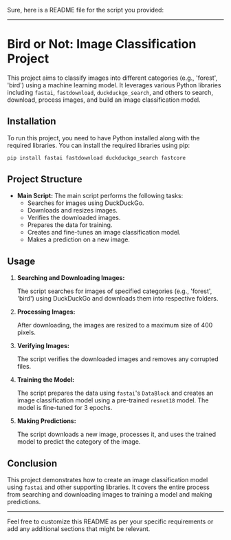 Sure, here is a README file for the script you provided:

---

# Bird or Not: Image Classification Project

This project aims to classify images into different categories (e.g., 'forest', 'bird') using a machine learning model. It leverages various Python libraries including `fastai`, `fastdownload`, `duckduckgo_search`, and others to search, download, process images, and build an image classification model.

## Installation

To run this project, you need to have Python installed along with the required libraries. You can install the required libraries using pip:

```bash
pip install fastai fastdownload duckduckgo_search fastcore
```

## Project Structure

- **Main Script:** The main script performs the following tasks:
  - Searches for images using DuckDuckGo.
  - Downloads and resizes images.
  - Verifies the downloaded images.
  - Prepares the data for training.
  - Creates and fine-tunes an image classification model.
  - Makes a prediction on a new image.

## Usage

1. **Searching and Downloading Images:**

   The script searches for images of specified categories (e.g., 'forest', 'bird') using DuckDuckGo and downloads them into respective folders.

2. **Processing Images:**

   After downloading, the images are resized to a maximum size of 400 pixels.

3. **Verifying Images:**

   The script verifies the downloaded images and removes any corrupted files.

4. **Training the Model:**

   The script prepares the data using `fastai`'s `DataBlock` and creates an image classification model using a pre-trained `resnet18` model. The model is fine-tuned for 3 epochs.

5. **Making Predictions:**

   The script downloads a new image, processes it, and uses the trained model to predict the category of the image.


## Conclusion

This project demonstrates how to create an image classification model using `fastai` and other supporting libraries. It covers the entire process from searching and downloading images to training a model and making predictions.

---

Feel free to customize this README as per your specific requirements or add any additional sections that might be relevant.